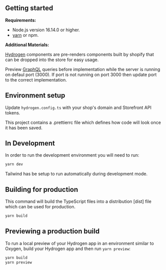 ## Getting started

**Requirements:**

- Node.js version 16.14.0 or higher.
- [yarn](https://classic.yarnpkg.com/lang/en/docs/install/#mac-stable) or npm.

**Additional Materials:**

[Hydrogen](https://shopify.dev/api/hydrogen/components) components are pre-renders components built by shopify that can be dropped into the store for easy usage.

Preview [GraphQL](http://localhost:3000/graphql) queries before implementation while the server is running on defaul port (3000). If port is not running on port 3000 then update port to the correct implementation.

## Environment setup

Update `hydrogen.config.ts` with your shop's domain and Storefront API tokens.

This project contains a .prettierrc file which defines how code will look once it has been saved.

## In Development

In order to run the development environment you will need to run:

```bash
yarn dev
```

Tailwind has be setup to run automatically during development mode.

## Building for production

This command will build the TypeScript files into a distribution [dist] file which can be used for production.

```bash
yarn build
```

## Previewing a production build

To run a local preview of your Hydrogen app in an environment similar to Oxygen, build your Hydrogen app and then run `yarn preview`:

```bash
yarn build
yarn preview
```
